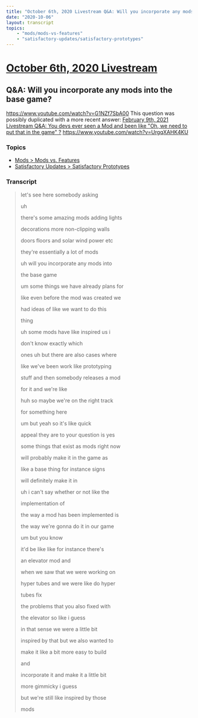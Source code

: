 ```yaml
---
title: "October 6th, 2020 Livestream Q&A: Will you incorporate any mods into the base game?"
date: "2020-10-06"
layout: transcript
topics:
    - "mods/mods-vs-features"
    - "satisfactory-updates/satisfactory-prototypes"
---
```

# [October 6th, 2020 Livestream](../2020-10-06.md)
## Q&A: Will you incorporate any mods into the base game?
https://www.youtube.com/watch?v=G1NZf7SbA00
This question was possibly duplicated with a more recent answer: [February 9th, 2021 Livestream Q&A: You devs ever seen a Mod and been like "Oh, we need to put that in the game" ?](./yt-UrgqXAHK4KU.md) https://www.youtube.com/watch?v=UrgqXAHK4KU


### Topics
* [Mods > Mods vs. Features](../topics/mods/mods-vs-features.md)
* [Satisfactory Updates > Satisfactory Prototypes](../topics/satisfactory-updates/satisfactory-prototypes.md)

### Transcript

> let's see here somebody asking
>
> uh
>
> there's some amazing mods adding lights
>
> decorations more non-clipping walls
>
> doors floors and solar wind power etc
>
> they're essentially a lot of mods
>
> uh will you incorporate any mods into
>
> the base game
>
> um some things we have already plans for
>
> like even before the mod was created we
>
> had ideas of like we want to do this
>
> thing
>
> uh some mods have like inspired us i
>
> don't know exactly which
>
> ones uh but there are also cases where
>
> like we've been work like prototyping
>
> stuff and then somebody releases a mod
>
> for it and we're like
>
> huh so maybe we're on the right track
>
> for something here
>
> um but yeah so it's like quick
>
> appeal they are to your question is yes
>
> some things that exist as mods right now
>
> will probably make it in the game as
>
> like a base thing for instance signs
>
> will definitely make it in
>
> uh i can't say whether or not like the
>
> implementation of
>
> the way a mod has been implemented is
>
> the way we're gonna do it in our game
>
> um but you know
>
> it'd be like like for instance there's
>
> an elevator mod and
>
> when we saw that we were working on
>
> hyper tubes and we were like do hyper
>
> tubes fix
>
> the problems that you also fixed with
>
> the elevator so like i guess
>
> in that sense we were a little bit
>
> inspired by that but we also wanted to
>
> make it like a bit more easy to build
>
> and
>
> incorporate it and make it a little bit
>
> more gimmicky i guess
>
> but we're still like inspired by those
>
> mods

